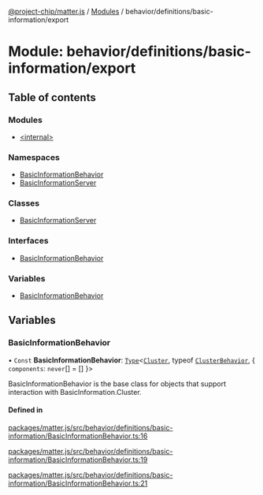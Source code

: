 [@project-chip/matter.js](../README.md) / [Modules](../modules.md) / behavior/definitions/basic-information/export

# Module: behavior/definitions/basic-information/export

## Table of contents

### Modules

- [\<internal\>](behavior_definitions_basic_information_export._internal_.md)

### Namespaces

- [BasicInformationBehavior](behavior_definitions_basic_information_export.BasicInformationBehavior.md)
- [BasicInformationServer](behavior_definitions_basic_information_export.BasicInformationServer.md)

### Classes

- [BasicInformationServer](../classes/behavior_definitions_basic_information_export.BasicInformationServer-1.md)

### Interfaces

- [BasicInformationBehavior](../interfaces/behavior_definitions_basic_information_export.BasicInformationBehavior-1.md)

### Variables

- [BasicInformationBehavior](behavior_definitions_basic_information_export.md#basicinformationbehavior)

## Variables

### BasicInformationBehavior

• `Const` **BasicInformationBehavior**: [`Type`](../interfaces/behavior_cluster_export.ClusterBehavior.Type.md)\<[`Cluster`](../interfaces/cluster_export.BasicInformation.Cluster.md), typeof [`ClusterBehavior`](behavior_cluster_export.ClusterBehavior.md), \{ `components`: `never`[] = [] }\>

BasicInformationBehavior is the base class for objects that support interaction with BasicInformation.Cluster.

#### Defined in

[packages/matter.js/src/behavior/definitions/basic-information/BasicInformationBehavior.ts:16](https://github.com/project-chip/matter.js/blob/558e12c94a201592c28c7bc0743705360b3e5ca6/packages/matter.js/src/behavior/definitions/basic-information/BasicInformationBehavior.ts#L16)

[packages/matter.js/src/behavior/definitions/basic-information/BasicInformationBehavior.ts:19](https://github.com/project-chip/matter.js/blob/558e12c94a201592c28c7bc0743705360b3e5ca6/packages/matter.js/src/behavior/definitions/basic-information/BasicInformationBehavior.ts#L19)

[packages/matter.js/src/behavior/definitions/basic-information/BasicInformationBehavior.ts:21](https://github.com/project-chip/matter.js/blob/558e12c94a201592c28c7bc0743705360b3e5ca6/packages/matter.js/src/behavior/definitions/basic-information/BasicInformationBehavior.ts#L21)
